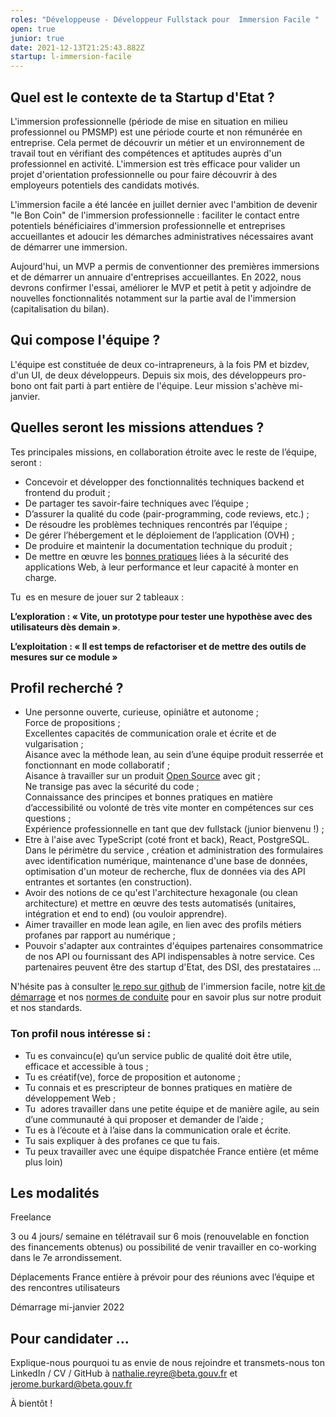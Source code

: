 ```yaml
---
roles: "Développeuse - Développeur Fullstack pour  Immersion Facile "
open: true
junior: true
date: 2021-12-13T21:25:43.882Z
startup: l-immersion-facile
---
```

## Quel est le contexte de ta Startup d'Etat ?

L'immersion professionnelle (période de mise en situation en milieu professionnel  ou PMSMP) est une période courte et non rémunérée en entreprise. Cela permet de découvrir un métier et un environnement de travail tout en vérifiant des compétences et aptitudes auprès d'un professionnel en activité.  L'immersion est  très efficace pour valider un projet d'orientation professionnelle ou  pour faire découvrir à des employeurs potentiels des candidats motivés.  

L'immersion facile a été lancée en juillet dernier avec l'ambition de devenir "le Bon Coin" de l'immersion professionnelle : faciliter le contact entre potentiels bénéficiaires d'immersion professionnelle et entreprises accueillantes et adoucir  les démarches administratives nécessaires avant de démarrer une immersion. 

Aujourd'hui, un MVP a permis de conventionner des premières immersions et de démarrer un annuaire d'entreprises accueillantes. En 2022, nous devrons confirmer l'essai, améliorer le MVP et petit à petit y adjoindre de nouvelles fonctionnalités notamment sur la partie aval de l'immersion (capitalisation du bilan). 

## Qui compose l'équipe ?

L'équipe est constituée de deux co-intrapreneurs, à la fois PM et bizdev, d'un UI, de deux développeurs. Depuis  six mois, des développeurs pro-bono ont fait parti à part entière de l'équipe. Leur mission s'achève mi-janvier. 

## Quelles seront les missions attendues ?

Tes principales missions, en collaboration étroite avec le reste de l’équipe, seront :

* Concevoir et développer des fonctionnalités techniques backend et frontend du produit ;
* De partager tes savoir-faire techniques avec l’équipe  ;
* D’assurer la qualité du code  (pair-programming, code reviews, etc.) ;
* De résoudre les problèmes techniques rencontrés par l’équipe ;
* De gérer l’hébergement et le déploiement de l’application (OVH) ;
* De produire et maintenir la documentation technique du produit ;
* De mettre en œuvre les [bonnes pratiques](https://doc.incubateur.net/communaute/gerer-sa-startup-detat-ou-de-territoires-au-quotidien/la-vie-dune-se/construction/kit-de-demarrage) liées à la sécurité des applications Web, à leur performance et leur capacité à monter en charge.

Tu  es en mesure de jouer sur 2 tableaux :

**L’exploration : « Vite, un prototype pour tester une hypothèse avec des utilisateurs dès demain »**.

**L’exploitation : « Il est temps de refactoriser et de mettre des outils de mesures sur ce module »**

## Profil recherché ?

* Une personne ouverte, curieuse,  opiniâtre et autonome ;\
  Force de propositions ;\
  Excellentes capacités de communication orale et écrite et de vulgarisation ;\
  Aisance avec la méthode lean, au sein d’une équipe produit resserrée et fonctionnant en mode collaboratif ;\
  Aisance à travailler sur un produit [Open Source](https://github.com/MTES-MCT/acceslibre) avec git ;\
  Ne transige pas avec la sécurité du code ;\
  Connaissance des principes et bonnes pratiques en matière d’accessibilité  ou volonté de très vite monter en compétences sur ces questions ;\
  Expérience professionnelle en tant que dev fullstack (junior bienvenu !) ;
* Etre à l'aise avec TypeScript (coté front et back), React, PostgreSQL. Dans le  périmètre du service ,  création et administration des formulaires avec identification numérique, maintenance d'une base de données, optimisation d'un moteur de recherche, flux de données via des API entrantes et sortantes (en construction).
* Avoir des notions de ce qu'est l'architecture hexagonale (ou clean architecture) et  mettre en œuvre des tests automatisés (unitaires, intégration et end to end)  (ou vouloir apprendre).
* Aimer travailler en mode lean agile, en lien avec des profils métiers profanes par rapport au numérique ;
* Pouvoir s'adapter aux contraintes d'équipes partenaires consommatrice de nos API ou fournissant des API indispensables à notre service. Ces partenaires peuvent être des startup d'Etat, des DSI, des prestataires ...

N'hésite pas à consulter  [le repo sur github](https://github.com/betagouv/l-immersion-facile) de l'immersion facile, notre [kit de démarrage](https://doc.incubateur.net/communaute/gerer-sa-startup-detat-ou-de-territoires-au-quotidien/la-vie-dune-se/construction/kit-de-demarrage) et nos [normes de conduite](https://doc.incubateur.net/communaute/travailler-a-beta-gouv/culture/normes-de-conduite) pour en savoir plus sur  notre produit et nos standards.

### Ton profil nous intéresse si :

* Tu es convaincu(e) qu’un service public de qualité doit être utile, efficace et accessible à tous ;
* Tu es créatif(ve), force de proposition et autonome ;
* Tu connais et es prescripteur de bonnes pratiques en matière de développement Web ;
* Tu  adores travailler dans une petite équipe et de manière agile, au sein d’une communauté à qui proposer et demander de l’aide ;
* Tu es à l’écoute et à l’aise dans la communication orale et écrite.
* Tu sais expliquer à des profanes ce que tu fais. 
* Tu peux travailler avec une équipe dispatchée France entière (et même plus loin)

## Les modalités

Freelance

3 ou 4 jours/ semaine en télétravail sur 6 mois (renouvelable en fonction des financements obtenus) ou possibilité de venir travailler en co-working dans le 7e arrondissement. 

Déplacements France entière à prévoir pour des réunions avec l’équipe et des rencontres utilisateurs 

Démarrage mi-janvier 2022 

## Pour candidater ...

Explique-nous pourquoi tu as envie de nous rejoindre et transmets-nous ton LinkedIn / CV / GitHub à [nathalie.reyre@beta.gouv.fr](mailto:nathalie.reyre@beta.gouv.fr) et jerome.burkard@beta.gouv.fr

À bientôt !